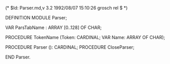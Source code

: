 (* $Id: Parser.md,v 3.2 1992/08/07 15:10:26 grosch rel $ *)

DEFINITION MODULE Parser;



VAR ParsTabName	: ARRAY [0..128] OF CHAR;

PROCEDURE TokenName (Token: CARDINAL; VAR Name: ARRAY OF CHAR);

PROCEDURE Parser (): CARDINAL;
PROCEDURE CloseParser;

END Parser.
